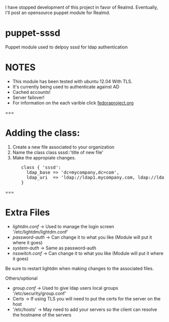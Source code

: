I have stopped development of this project in favor of Realmd. Eventually, I'll post an opensource puppet module for Realmd. 

puppet-sssd
===========

Puppet module used to delpoy sssd for ldap authentication

# NOTES
- This module has been tested with ubuntu 12.04 With TLS.
- It's currently being used to authenticate against AD
- Cached accounts!
- Server failover!
- For information on the each varible click
[fedoraproject.org](http://docs.fedoraproject.org/en-US/Fedora/15/html/Deployment_Guide/chap-SSSD_User_Guide-Configuring_Services.html)


===

# Adding the class:
1. Create a new file associated to your organization
2. Name the class class sssd::'title of new file'
3. Make the appropiate changes.

<pre>
      class { 'sssd':
        ldap_base => 'dc=mycompany,dc=com',
        ldap_uri  => 'ldap://ldap1.mycompany.com, ldap://ldap2.mycompany.com',
      }
</pre>

===

# Extra Files

- *lightdm.conf*    ->  Used to manage the login screen  '/etc/lightdm/lightdm.conf'
- *password-auth*  ->  Can change it to what you like  (Module will put it where it goes)
- *system-auth*    ->  Same as password-auth
- *nsswitch.conf*  ->  Can change it to what you like  (Module will put it where it goes)

Be sure to restart lightdm when making changes to the associated files.

Others/optional
- *group.conf*     ->  Used to give ldap users local groups  '/etc/security/group.conf'
- Certs            ->  If using TLS you will need to put the certs for the server on the host
- '/etc/hosts'     ->  May need to add your servers so the client can resolve the hostname of the servers

